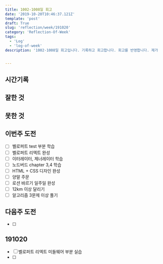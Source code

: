 ```yaml
---
title: 1002-1008일 회고
date: '2019-10-20T10:46:37.121Z'
template: 'post'
draft: True
slug: 'reflection/week/191020'
category: 'Reflection-Of-Week'
tags:
  - 'Log'
  - 'log-of-week'
description: '1002-1008일 회고입니다. 기록하고 회고합니다. 회고를 반영합니다. 제가 자라는 방식입니다.'


---
```


## 시간기록 



## 잘한 것



## 못한 것



## 이번주 도전

- [ ] 벨로퍼트 test 부분 학습 
- [ ] 벨로퍼트 리엑트 완성 
- [ ] 이터레이터, 제너레이터 학습 
- [ ] 노드버드 chapter 3,4 학습 
- [ ] HTML + CSS 디자인 완성 
- [ ] 양말 주문 
- [ ] 로션 바르기 일주일 완성 
- [ ] 12km 이상 달리기 
- [ ] 알고리즘 3문제 이상 풀기

## 다음주 도전

- [ ]

## 191020

- [ ] 벨로퍼트 리엑트 미들웨어 부분 실습 
- [ ] 



